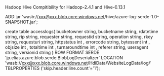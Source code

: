 Hadoop Hive Compitibility for Hadoop-2.4.1 and Hive-0.13.1

ADD jar 'wasb://xxx@xxx.blob.core.windows.net/hive/azure-log-serde-1.0-SNAPSHOT.jar';

create table accesslogs(
bucketowner             string,
bucketname              string,
rdatetime               string,
rip                     string,
requester               string,
requestid               string,
operation               string,
rkey                    string,
requesturi              string,
httpstatus              int   ,
errorcode               string,
bytessent               int   ,
objsize                 int   ,
totaltime               int   ,
turnaroundtime          int   ,
referer                 string,
useragent               string,
versionid               string
)
ROW FORMAT SERDE 'jp.elias.azure.blob.serde.BlobLogDeserializer'
LOCATION 'wasb://xxx@xxx.blob.core.windows.net/HdiData/WebsiteLogData/log/'
TBLPROPERTIES ('skip.header.line.count'='1');
